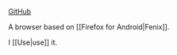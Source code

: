 [GitHub](https://github.com/fork-maintainers/iceraven-browser)

A browser based on [[Firefox for Android|Fenix]].

I [[Use|use]] it.
